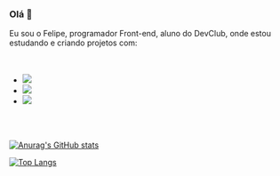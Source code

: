 ### Olá   👋


Eu sou o Felipe, programador Front-end, aluno do DevClub,  onde estou estudando e criando projetos com:  
<br><br>
- <img src= "https://img.shields.io/badge/HTML5-E34F26?style=for-the-badge&logo=html5&logoColor=white" />
 

- <img src= "https://img.shields.io/badge/CSS3-1572B6?style=for-the-badge&logo=css3&logoColor=white" />

- <img src = "https://img.shields.io/badge/JavaScript-F7DF1E?style=for-the-badge&logo=javascript&logoColor=black" />
<br>
<br>




[![Anurag's GitHub stats](https://github-readme-stats.vercel.app/api?username=Felipe3a&theme=highcontrast)](https://github.com/anuraghazra/github-readme-stats)

[![Top Langs](https://github-readme-stats.vercel.app/api/top-langs/?username=Felipe3a&theme=highcontrast  )](https://github.com/anuraghazra/github-readme-stats)
